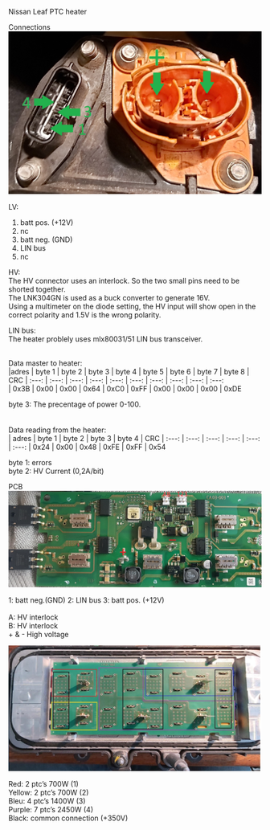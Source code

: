 Nissan Leaf PTC heater

Connections
![alt text](https://github.com/Manny-electric/Nissan-Leaf-Heater/blob/main/aansluitingen.jpg?raw=true)

LV:
1. batt pos. (+12V)
2. nc
3. batt neg. (GND)
4. LIN bus
5. nc

HV:  
The HV connector uses an interlock. So the two small pins need to be shorted together.  
The LNK304GN is used as a buck converter to generate 16V.  
Using a multimeter on the diode setting, the HV input will show open in the correct polarity and 1.5V is the wrong polarity.  

LIN bus:  
The heater problely uses mlx80031/51 LIN bus transceiver. <br /> <br />

Data master to heater:  
|adres | byte 1 | byte 2 | byte 3 | byte 4 | byte 5 | byte 6 | byte 7 | byte 8 | CRC
| :---: | :---: | :---: | :---: | :---: | :---: | :---: | :---: | :---: | :---:  
| 0x3B | 0x00 | 0x00 | 0x64 | 0xC0 | 0xFF | 0x00 | 0x00 | 0x00 | 0xDE

byte 3: The precentage of power 0-100.  
<br />
<br />
Data reading from the heater:  
| adres	| byte 1 | byte 2 | byte 3 | byte 4 | CRC
| :---: | :---: | :---: | :---: | :---: |  :---: 
| 0x24 | 0x00 | 0x48 | 0xFE | 0xFF | 0x54

byte 1: errors     
byte 2: HV Current (0,2A/bit)  

PCB
![alt text](https://github.com/Manny-electric/Nissan-Leaf-Heater/blob/main/aansluitingen_pcb.jpg?raw=true)
 
1: batt neg.(GND)
2: LIN bus
3: batt pos. (+12V)<br />
<br />
A: HV interlock<br />
B: HV interlock  <br />
\+ & \- High voltage<br />

![alt text](https://github.com/Manny-electric/Nissan-Leaf-Heater/blob/main/PTC.png?raw=true)
 
Red: 	2 ptc’s 700W (1)<br />
Yellow: 2 ptc’s 700W (2)<br />
Bleu:	4 ptc’s 1400W (3)<br />
Purple: 7 ptc’s 2450W (4)<br />
Black: common connection (+350V)




